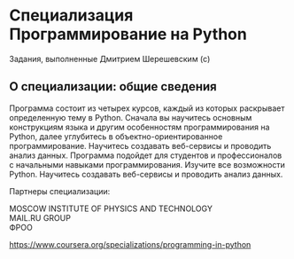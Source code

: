 # Специализация Программирование на Python   

Задания, выполненные Дмитрием Шерешевским (с)

## О специализации: общие сведения
Программа состоит из четырех курсов, каждый из которых раскрывает определенную тему в Python. Сначала вы научитесь основным конструкциям языка и другим особенностям программирования на Python, далее углубитесь в объектно-ориентированное программирование. Научитесь создавать веб-сервисы и проводить анализ данных. Программа подойдет для студентов и профессионалов с начальными навыками программирования.
Изучите все возможности Python. Научитесь создавать веб-сервисы и проводить анализ данных.

Партнеры специализации:

MOSCOW INSTITUTE OF PHYSICS AND TECHNOLOGY   
MAIL.RU GROUP   
ФРОО   

https://www.coursera.org/specializations/programming-in-python
